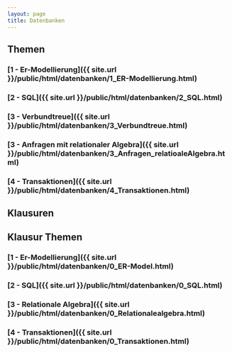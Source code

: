 ```yaml
---
layout: page
title: Datenbanken
---
```


## Themen
### [1 - Er-Modellierung]({{ site.url }}/public/html/datenbanken/1_ER-Modellierung.html)
### [2 - SQL]({{ site.url }}/public/html/datenbanken/2_SQL.html)
### [3 - Verbundtreue]({{ site.url }}/public/html/datenbanken/3_Verbundtreue.html)
### [3 - Anfragen mit relationaler Algebra]({{ site.url }}/public/html/datenbanken/3_Anfragen_relatioaleAlgebra.html)
### [4 - Transaktionen]({{ site.url }}/public/html/datenbanken/4_Transaktionen.html)

## Klausuren


## Klausur Themen
### [1 - Er-Modellierung]({{ site.url }}/public/html/datenbanken/0_ER-Model.html)
### [2 - SQL]({{ site.url }}/public/html/datenbanken/0_SQL.html)
### [3 - Relationale Algebra]({{ site.url }}/public/html/datenbanken/0_Relationalealgebra.html)
### [4 - Transaktionen]({{ site.url }}/public/html/datenbanken/0_Transaktionen.html)
